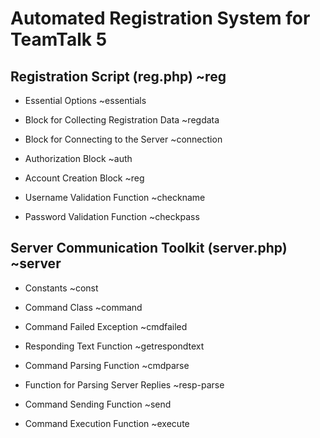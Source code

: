 # Automated Registration System for TeamTalk 5

## Registration Script (reg.php) ~reg

-   Essential Options ~essentials

-   Block for Collecting Registration Data ~regdata

-   Block for Connecting to the Server ~connection

-   Authorization Block ~auth

-   Account Creation Block ~reg

-   Username Validation Function ~checkname

-   Password Validation Function ~checkpass

## Server Communication Toolkit (server.php) ~server

-   Constants ~const

-   Command Class ~command

-   Command Failed Exception ~cmdfailed

-   Responding Text Function ~getrespondtext

-   Command Parsing Function ~cmdparse

-   Function for Parsing Server Replies ~resp-parse

-   Command Sending Function ~send

-   Command Execution Function ~execute
